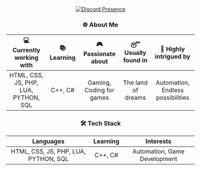 <div align="center">

[![Discord Presence](https://lanyard.cnrad.dev/api/463740062933450759)](https://discord.com/users/463740062933450759)

### 🌐 About Me

| 💻 Currently working with | 📚 Learning | 🎮 Passionate about | 😴 Usually found in | 🚀 Highly intrigued by |
| :---: | :---: | :---: | :---: | :---: |
| HTML, CSS, JS, PHP, LUA, PYTHON, SQL | C++, C# | Gaming, Coding for games | The land of dreams | Automation, Endless possibilities |

### 🛠️ Tech Stack

| **Languages** | **Learning** | **Interests** |
| :---: | :---: | :---: |
| HTML, CSS, JS, PHP, LUA, PYTHON, SQL | C++, C# | Automation, Game Development |

</div>
